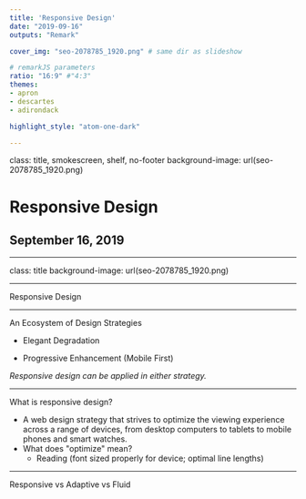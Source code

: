 ```yaml
---
title: 'Responsive Design'
date: "2019-09-16"
outputs: "Remark"

cover_img: "seo-2078785_1920.png" # same dir as slideshow

# remarkJS parameters
ratio: "16:9" #"4:3"
themes:
- apron
- descartes
- adirondack

highlight_style: "atom-one-dark"

---
```


class: title, smokescreen, shelf, no-footer
background-image: url(seo-2078785_1920.png)

# Responsive Design
## September 16, 2019

---

class: title
background-image: url(seo-2078785_1920.png)

---

Responsive Design

---

An Ecosystem of Design Strategies

* Elegant Degradation

* Progressive Enhancement (Mobile First)

_Responsive design can be applied in either strategy._

---

What is responsive design?

* A web design strategy that strives to optimize the viewing experience across a range of devices, from desktop computers to tablets to mobile phones and smart watches.
* What does "optimize" mean?  
    * Reading (font sized properly for device; optimal line lengths)

---
Responsive vs Adaptive vs Fluid